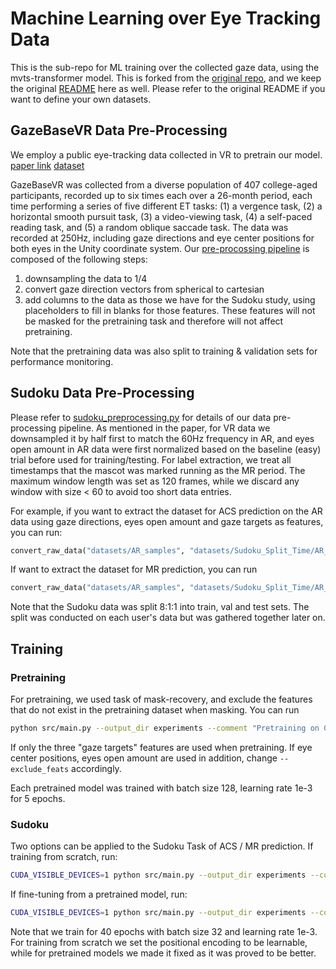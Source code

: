 # Machine Learning over Eye Tracking Data

This is the sub-repo for ML training over the collected gaze data, using the mvts-transformer model. This is forked from the [original repo](https://github.com/gzerveas/mvts_transformer), and we keep the original [README](../mvts_transformer/README_mvts.md) here as well. Please refer to the original README if you want to define your own datasets. 

## GazeBaseVR Data Pre-Processing
We employ a public eye-tracking data collected in VR to pretrain our model. 
[paper link](https://www.nature.com/articles/s41597-023-02075-5)    [dataset](https://figshare.com/articles/dataset/GazeBaseVR_Data_Repository/21308391)


GazeBaseVR was collected from a diverse population of 407 college-aged participants, recorded up to six times each over a 26-month period, each time performing a series of five different ET tasks: (1) a vergence task, (2) a horizontal smooth pursuit task, (3) a video-viewing task, (4) a self-paced reading task, and (5) a random oblique saccade task. The data was recorded at 250Hz, including gaze directions and eye center positions for both eyes in the Unity coordinate system. Our [pre-procossing pipeline](src/datasets/gazebasevr_preprocessing.py) is composed of the following steps:
1. downsampling the data to 1/4 
2. convert gaze direction vectors from spherical to cartesian
3. add columns to the data as those we have for the Sudoku study, using placeholders to fill in blanks for those features. These features will not be masked for the pretraining task and therefore will not affect pretraining.

Note that the pretraining data was also split to training & validation sets for performance monitoring. 


## Sudoku Data Pre-Processing
Please refer to [sudoku_preprocessing.py](src/datasets/gazebasevr_preprocessing.py) for details of our data pre-processing pipeline. As mentioned in the paper, for VR data we downsampled it by half first to match the 60Hz frequency in AR, and eyes open amount in AR data were first normalized based on the baseline (easy) trial before used for training/testing. For label extraction, we treat all timestamps that the mascot was marked running as the MR period. The maximum window length was set as 120 frames, while we discard any window with size < 60 to avoid too short data entries. 

For example, if you want to extract the dataset for ACS prediction on the AR data using gaze directions, eyes open amount and gaze targets as features, you can run:
```python
convert_raw_data("datasets/AR_samples", "datasets/Sudoku_Split_Time/AR_direction_amount_target/ACS", use_2D_direction=True, label=list(map(grouping_ACS, AR_ACS)), use_center=False, use_amount=True, use_target=True)
```
If want to extract the dataset for MR prediction, you can run
```python
convert_raw_data("datasets/AR_samples", "datasets/Sudoku_Split_Time/AR_direction_center_target/Mascot", use_2D_direction=True, label=None, use_center=True, use_amount=False, use_target=True)
```

Note that the Sudoku data was split 8:1:1 into train, val and test sets. The split was conducted on each user's data but was gathered together later on. 

## Training
### Pretraining
For pretraining, we used task of mask-recovery, and exclude the features that do not exist in the pretraining dataset when masking. You can run
```bash
python src/main.py --output_dir experiments --comment "Pretraining on GazebaseVR" --name gazebasevr-pretrain --records_file Classification_records.xls --data_class sudoku --data_dir datasets/$path_to_your_dataset --pattern train --val_pattern val --batch_size 128 --epochs 5 --lr 0.001 --optimizer RAdam --d_model 64 --pos_encoding learnable --exclude_feats 0,1,2
```
If only the three "gaze targets" features are used when pretraining. If eye center positions, eyes open amount are used in addition, change `--exclude_feats` accordingly.

Each pretrained model was trained with batch size 128, learning rate 1e-3 for 5 epochs. 


### Sudoku
Two options can be applied to the Sudoku Task of ACS / MR prediction. If training from scratch, run:
```bash
CUDA_VISIBLE_DEVICES=1 python src/main.py --output_dir experiments --comment "Sudoku from Scratch" --name AR_Mascot_$dir --records_file Classification_records.xls --data_dir datasets/Sudoku_Split_Time/AR_$dir/Mascot --data_class sudoku --pattern train --val_pattern val --test_pattern test --epochs 40 --lr 1e-3 --optimizer RAdam --batch_size 32 --pos_encoding learnable --d_model 64 --task classification --key_metric accuracy 
```

If fine-tuning from a pretrained model, run:
```bash
CUDA_VISIBLE_DEVICES=1 python src/main.py --output_dir experiments --comment "Sudoku from Scratch" --name AR_Mascot_$dir --records_file Classification_records.xls --data_dir datasets/Sudoku_Split_Time/AR_$dir/Mascot --data_class sudoku --pattern train --val_pattern val --test_pattern test --epochs 40 --lr 1e-3 --optimizer RAdam --batch_size 32 --pos_encoding fixed --d_model 64 --task classification --key_metric accuracy --change_output --load_model experiments/gazebasevr_pretrained_5cat_dim64_$dir/checkpoints/model_best.pth
```

Note that we train for 40 epochs with batch size 32 and learning rate 1e-3. For training from scratch we set the positional encoding to be learnable, while for pretrained models we made it fixed as it was proved to be better. 
